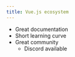 ```yaml
---
title: Vue.js ecosystem
---
```


- Great documentation
- Short learning curve
- Great community
  - Discord available
